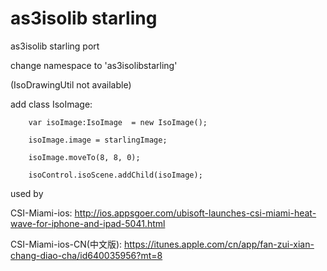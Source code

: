 as3isolib starling
==================

as3isolib starling port  

change namespace to 'as3isolibstarling'

(IsoDrawingUtil not available)


add class IsoImage:
        
        var isoImage:IsoImage  = new IsoImage();
        
        isoImage.image = starlingImage;
        
        isoImage.moveTo(8, 8, 0);
        
        isoControl.isoScene.addChild(isoImage);







used by 

CSI-Miami-ios:
http://ios.appsgoer.com/ubisoft-launches-csi-miami-heat-wave-for-iphone-and-ipad-5041.html


CSI-Miami-ios-CN(中文版):
https://itunes.apple.com/cn/app/fan-zui-xian-chang-diao-cha/id640035956?mt=8
